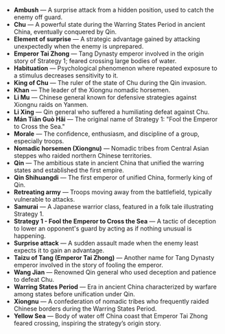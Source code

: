 - **Ambush** — A surprise attack from a hidden position, used to catch the enemy off guard.  
- **Chu** — A powerful state during the Warring States Period in ancient China, eventually conquered by Qin.  
- **Element of surprise** — A strategic advantage gained by attacking unexpectedly when the enemy is unprepared.  
- **Emperor Tai Zhong** — Tang Dynasty emperor involved in the origin story of Strategy 1; feared crossing large bodies of water.  
- **Habituation** — Psychological phenomenon where repeated exposure to a stimulus decreases sensitivity to it.  
- **King of Chu** — The ruler of the state of Chu during the Qin invasion.  
- **Khan** — The leader of the Xiongnu nomadic horsemen.  
- **Li Mu** — Chinese general known for defensive strategies against Xiongnu raids on Yanmen.  
- **Li Xing** — Qin general who suffered a humiliating defeat against Chu.  
- **Mán Tiān Guò Hǎi** — The original name of Strategy 1: "Fool the Emperor to Cross the Sea."  
- **Morale** — The confidence, enthusiasm, and discipline of a group, especially troops.  
- **Nomadic horsemen (Xiongnu)** — Nomadic tribes from Central Asian steppes who raided northern Chinese territories.  
- **Qin** — The ambitious state in ancient China that unified the warring states and established the first empire.  
- **Qin Shihuangdi** — The first emperor of unified China, formerly king of Qin.  
- **Retreating army** — Troops moving away from the battlefield, typically vulnerable to attacks.  
- **Samurai** — A Japanese warrior class, featured in a folk tale illustrating Strategy 1.  
- **Strategy 1 - Fool the Emperor to Cross the Sea** — A tactic of deception to lower an opponent's guard by acting as if nothing unusual is happening.  
- **Surprise attack** — A sudden assault made when the enemy least expects it to gain an advantage.  
- **Taizu of Tang (Emperor Tai Zhong)** — Another name for Tang Dynasty emperor involved in the story of fooling the emperor.  
- **Wang Jian** — Renowned Qin general who used deception and patience to defeat Chu.  
- **Warring States Period** — Era in ancient China characterized by warfare among states before unification under Qin.  
- **Xiongnu** — A confederation of nomadic tribes who frequently raided Chinese borders during the Warring States Period.  
- **Yellow Sea** — Body of water off China coast that Emperor Tai Zhong feared crossing, inspiring the strategy’s origin story.
